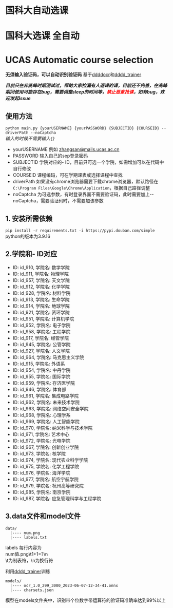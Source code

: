 # 国科大自动选课  
# 国科大选课 全自动
# UCAS Automatic course selection 

**无须输入验证码，可以自动识别验证码** 基于[ddddocr](https://github.com/sml2h3/ddddocr)和[dddd_trainer](https://github.com/sml2h3/dddd_trainer)  

***目前只在非高峰时期测试过，帮助大家捡漏有人退课的课，目前还不完善，在高峰期间使用可能存在bug，需要调整sleep的时间等，<span style="color:red; font-weight:bold;">禁止恶意抢课</span>，如有bug，欢迎发起issue***


## 使用方法 
`python main.py {yourUSERNAME} {yourPASSWORD} {SUBJECTID} {COURSEID} --driverPath --noCaptcha`  
*输入的时候不需要输入`{}`*   

- yourUSERNAME 例如 zhangsan@mails.ucas.ac.cn
- PASSWORD 输入自己的sep登录密码
- SUBJECTID 学院对应的- ID，目前只可选一个学院，如需增加可以在代码中自行修改
- COURSEID 课程编码，可在学期课表或选择课程中查找
- driverPath 如果没有chrome浏览器需要下载chrome浏览器，默认路径在`C:\Program Files\Google\Chrome\Application`，根据自己路径调整 
- noCaptcha 为可选参数，有时登录界面不需要验证码，此时需要加上--noCaptcha，需要验证码时，不需要加该参数

## 1. 安装所需依赖 
`pip install -r requirements.txt -i https://pypi.douban.com/simple` 
python的版本为3.9.16

## 2.学院和- ID对应 
- ID: id_910, 学院名:  数学学院
- ID: id_911, 学院名:  物理学院
- ID: id_957, 学院名:  天文学院
- ID: id_912, 学院名:  化学学院
- ID: id_928, 学院名:  材料学院
- ID: id_913, 学院名:  生命学院
- ID: id_914, 学院名:  地球学院
- ID: id_921, 学院名:  资环学院
- ID: id_951, 学院名:  计算机学院
- ID: id_952, 学院名:  电子学院
- ID: id_958, 学院名:  工程学院
- ID: id_917, 学院名:  经管学院
- ID: id_945, 学院名:  公管学院
- ID: id_927, 学院名:  人文学院
- ID: id_964, 学院名:  马克思主义学院
- ID: id_915, 学院名:  外语系
- ID: id_954, 学院名:  中丹学院
- ID: id_955, 学院名:  国际学院
- ID: id_959, 学院名:  存济医学院
- ID: id_946, 学院名:  体育部
- ID: id_961, 学院名:  集成电路学院
- ID: id_962, 学院名:  未来技术学院
- ID: id_963, 学院名:  网络空间安全学院
- ID: id_968, 学院名:  心理学系
- ID: id_969, 学院名:  人工智能学院
- ID: id_970, 学院名:  纳米科学与技术学院
- ID: id_971, 学院名:  艺术中心
- ID: id_972, 学院名:  光电学院
- ID: id_967, 学院名:  创新创业学院
- ID: id_973, 学院名:  核学院
- ID: id_974, 学院名:  现代农业科学学院
- ID: id_975, 学院名:  化学工程学院
- ID: id_976, 学院名:  海洋学院
- ID: id_977, 学院名:  航空宇航学院
- ID: id_979, 学院名:  杭州高等研究院
- ID: id_985, 学院名:  南京学院
- ID: id_987, 学院名:  应急管理科学与工程学院  

## 3.data文件和model文件
```
data/ 
  |---- num.png
  |---- labels.txt
``` 
labels 每行内容为  
num值.png\t1+1=?\n  
\t为制表符，\n为换行符 

利用[dddd_trainer](https://github.com/sml2h3/dddd_trainer)训练  
```
models/  
  |---- ocr_1.0_299_3000_2023-06-07-12-34-41.onnx 
  |---- charsets.json
```


模型在models文件夹中，识别带个位数字带运算符的验证码准确率达到99%以上
